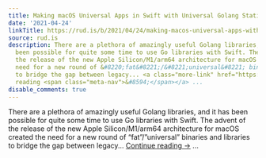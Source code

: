 ```yaml
---
title: Making macOS Universal Apps in Swift with Universal Golang Static Libraries
date: '2021-04-24'
linkTitle: https://rud.is/b/2021/04/24/making-macos-universal-apps-with-universal-golang-static-libraries/
source: rud.is
description: There are a plethora of amazingly useful Golang libraries, and it has
  been possible for quite some time to use Go libraries with Swift. The advent of
  the release of the new Apple Silicon/M1/arm64 architecture for macOS created the
  need for a new round of &#8220;fat&#8221;/&#8221;universal&#8221; binaries and libraries
  to bridge the gap between legacy... <a class="more-link" href="https://rud.is/b/2021/04/24/making-macos-universal-apps-with-universal-golang-static-libraries/">Continue
  reading <span class="meta-nav">&#8594;</span></a> ...
disable_comments: true
---
```

There are a plethora of amazingly useful Golang libraries, and it has been possible for quite some time to use Go libraries with Swift. The advent of the release of the new Apple Silicon/M1/arm64 architecture for macOS created the need for a new round of &#8220;fat&#8221;/&#8221;universal&#8221; binaries and libraries to bridge the gap between legacy... <a class="more-link" href="https://rud.is/b/2021/04/24/making-macos-universal-apps-with-universal-golang-static-libraries/">Continue reading <span class="meta-nav">&#8594;</span></a> ...
